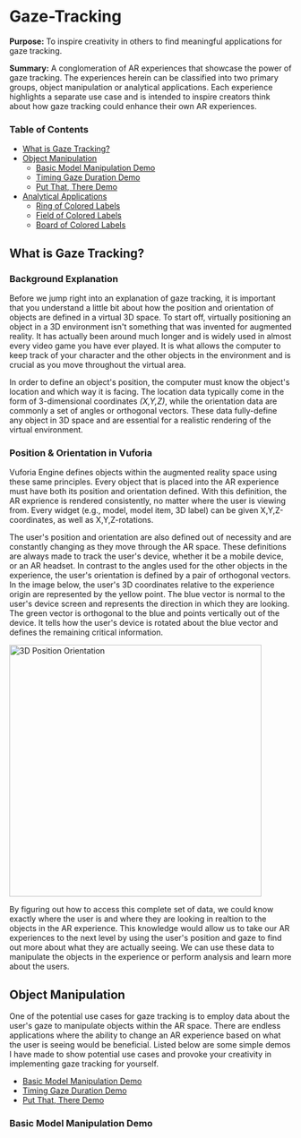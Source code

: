 # Gaze-Tracking
**Purpose:** To inspire creativity in others to find meaningful applications for gaze tracking.

**Summary:** A conglomeration of AR experiences that showcase the power of gaze tracking. The experiences herein can be classified into two primary groups,  object manipulation or analytical applications. Each experience highlights a separate use case and is intended to inspire creators think about how gaze tracking could enhance their own AR experiences.

### **Table of Contents**

- [What is Gaze Tracking?](#what-is-gaze-tracking)
- [Object Manipulation](#object-manipulation)
  - [Basic Model Manipulation Demo](#basic-model-manipulation-demo)
  - [Timing Gaze Duration Demo](#timing-gaze-duration-demo)
  - [Put That, There Demo](#put-that,there-demo)
- [Analytical Applications](#analytical-applications)
  - [Ring of Colored Labels](#ring-of-colored-labels)
  - [Field of Colored Labels](#field-of-colored-labels)
  - [Board of Colored Labels](#board-of-colored-labels)

## What is Gaze Tracking?

### Background Explanation

Before we jump right into an explanation of gaze tracking, it is important that you understand a little bit about how the position and orientation of objects are defined in a virtual 3D space. To start off, virtually positioning an object in a 3D environment isn't something that was invented for augmented reality. It has actually been around much longer and is widely used in almost every video game you have ever played. It is what allows the computer to keep track of your character and the other objects in the environment and is crucial as you move throughout the virtual area.

In order to define an object's position, the computer must know the object's location and which way it is facing. The location data typically come in the form of 3-dimensional coordinates *(X,Y,Z)*, while the orientation data are commonly a set of angles or orthogonal vectors. These data fully-define any object in 3D space and are essential for a realistic rendering of the virtual environment.

### Position & Orientation in Vuforia 

Vuforia Engine defines objects within the augmented reality space using these same principles. Every object that is placed into the AR experience must have both its position and orientation defined. With this definition, the AR exprience is rendered consistently, no matter where the user is viewing from. Every widget (e.g., model, model item, 3D label) can be given X,Y,Z-coordinates, as well as X,Y,Z-rotations.

The user's position and orientation are also defined out of necessity and are constantly changing as they move through the AR space. These definitions are always made to track the user's device, whether it be a mobile device, or an AR headset. In contrast to the angles used for the other objects in the experience, the user's orientation is defined by a pair of orthogonal vectors. In the image below, the user's 3D coordinates relative to the experience origin are represented by the yellow point. The blue vector is normal to the user's device screen and represents the direction in which they are looking. The green vector is orthogonal to the blue and points vertically out of the device. It tells how the user's device is rotated about the blue vector and defines the remaining critical information.

<img width="450" alt="3D Position   Orientation" src="https://user-images.githubusercontent.com/86619231/125130156-c1374e00-e0bd-11eb-84a8-00e8cefb6635.png">


By figuring out how to access this complete set of data, we could know exactly where the user is and where they are looking in realtion to the objects in the AR experience. This knowledge would allow us to take our AR experiences to the next level by using the user's position and gaze to find out more about what they are actually seeing. We can use these data to manipulate the objects in the experience or perform analysis and learn more about the users.

## Object Manipulation

One of the potential use cases for gaze tracking is to employ data about the user's gaze to manipulate objects within the AR space. There are endless applications where the ability to change an AR experience based on what the user is seeing would be beneficial. Listed below are some simple demos I have made to show potential use cases and provoke your creativity in implementing gaze tracking for yourself.

- [Basic Model Manipulation Demo](#basic-model-manipulation-demo)
- [Timing Gaze Duration Demo](#timing-gaze-duration-demo)
- [Put That, There Demo](#put-that,there-demo)

### Basic Model Manipulation Demo
